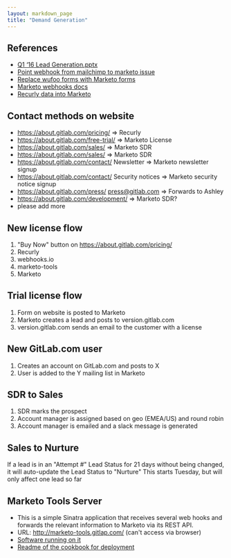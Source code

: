 ```yaml
---
layout: markdown_page
title: "Demand Generation"
---
```


## References

- [Q1 ‘16 Lead Generation.pptx](https://docs.google.com/presentation/d/1ePns2ln0bLb_SPodXkYC13HEWRoVrJzsOrHQ3aGWio0/edit#slide=id.p5)
- [Point webhook from mailchimp to marketo issue](https://gitlab.com/gitlab-com/www-gitlab-com/issues/427)
- [Replace wufoo forms with Marketo forms](https://gitlab.com/gitlab-com/www-gitlab-com/issues/422)
- [Marketo webhooks docs](http://developers.marketo.com/documentation/webhooks/)
- [Recurly data into Marketo](https://gitlab.com/gitlab-com/www-gitlab-com/issues/526)

## Contact methods on website

- https://about.gitlab.com/pricing/ => Recurly
- https://about.gitlab.com/free-trial/ => Marketo License
- https://about.gitlab.com/sales/ => Marketo SDR
- https://about.gitlab.com/sales/ => Marketo SDR
- https://about.gitlab.com/contact/ Newsletter => Marketo newsletter signup
- https://about.gitlab.com/contact/ Security notices => Marketo security notice signup
- https://about.gitlab.com/press/ press@gitlab.com => Forwards to Ashley
- https://about.gitlab.com/development/ => Marketo SDR?
- please add more

## New license flow

1. "Buy Now" button on https://about.gitlab.com/pricing/
1. Recurly
1. webhooks.io
1. marketo-tools
1. Marketo

## Trial license flow

1. Form on website is posted to Marketo
1. Marketo creates a lead and posts to version.gitlab.com
1. version.gitlab.com sends an email to the customer with a license

## New GitLab.com user

1. Creates an account on GitLab.com and posts to X
1. User is added to the Y mailing list in Marketo

## SDR to Sales

1. SDR marks the prospect
1. Account manager is assigned based on geo (EMEA/US) and round robin
1. Account manager is emailed and a slack message is generated

## Sales to Nurture

If a lead is in an "Attempt #" Lead Status for 21 days without being changed, it will auto-update the Lead Status to "Nurture" This starts Tuesday, but will only affect one lead so far

## Marketo Tools Server

- This is a simple Sinatra application that receives several web hooks and forwards the relevant information to Marketo via its REST API.
- URL: http://marketo-tools.gitlap.com/ (can't access via browser)
- [Software running on it](https://gitlab.com/gitlab-com/marketo-tools/)
- [Readme of the cookbook for deployment](https://gitlab.com/gitlab-com/cookbook-marketo-tools/blob/master/README.md)
